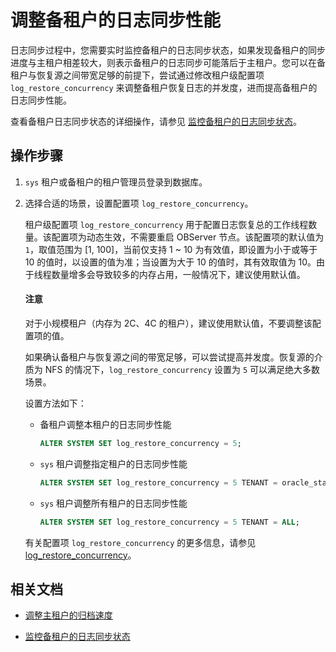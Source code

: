 # 调整备租户的日志同步性能

日志同步过程中，您需要实时监控备租户的日志同步状态，如果发现备租户的同步进度与主租户相差较大，则表示备租户的日志同步可能落后于主租户。您可以在备租户与恢复源之间带宽足够的前提下，尝试通过修改租户级配置项 `log_restore_concurrency` 来调整备租户恢复日志的并发度，进而提高备租户的日志同步性能。

查看备租户日志同步状态的详细操作，请参见 [监控备租户的日志同步状态](4.monitor-the-log-synchronization-of-the-standby-tenant.md)。

## 操作步骤

1. `sys` 租户或备租户的租户管理员登录到数据库。

2. 选择合适的场景，设置配置项 `log_restore_concurrency`。

   租户级配置项 `log_restore_concurrency` 用于配置日志恢复总的工作线程数量。该配置项为动态生效，不需要重启 OBServer 节点。该配置项的默认值为 `1`，取值范围为 [1, 100]，当前仅支持 1 ~ 10 为有效值，即设置为小于或等于 10 的值时，以设置的值为准；当设置为大于 10 的值时，其有效取值为 10。由于线程数量增多会导致较多的内存占用，一般情况下，建议使用默认值。

   <main id="notice" type='notice'>
   <h4>注意</h4>
   <p>对于小规模租户（内存为 2C、4C 的租户），建议使用默认值，不要调整该配置项的值。</p>
   </main> 

   如果确认备租户与恢复源之间的带宽足够，可以尝试提高并发度。恢复源的介质为 NFS 的情况下，`log_restore_concurrency` 设置为 `5` 可以满足绝大多数场景。

   设置方法如下：

   * 备租户调整本租户的日志同步性能

     ```sql
     ALTER SYSTEM SET log_restore_concurrency = 5;
     ```

   * `sys` 租户调整指定租户的日志同步性能

     ```sql
     ALTER SYSTEM SET log_restore_concurrency = 5 TENANT = oracle_standby;
     ```

   * `sys` 租户调整所有租户的日志同步性能

     ```sql
     ALTER SYSTEM SET log_restore_concurrency = 5 TENANT = ALL;
     ```

   有关配置项 `log_restore_concurrency` 的更多信息，请参见 [log_restore_concurrency](暂时无法添加链接)。

## 相关文档

* [调整主租户的归档速度](6.adjust-the-log-archiving-speed-of-the-active-tenant.md)

* [监控备租户的日志同步状态](4.monitor-the-log-synchronization-of-the-standby-tenant.md)
